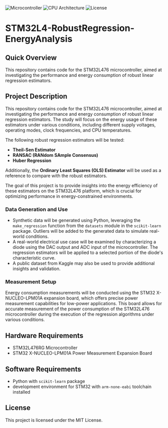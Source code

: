 ![Microcontroller](https://img.shields.io/badge/Microcontroller-STM32L476RG-03234B?logo=stmicroelectronics)
![CPU Architecture](https://img.shields.io/badge/CPU_Architecture-ARM-0091BD?logo=arm)
![License](https://img.shields.io/badge/License-MIT-yellow)

# STM32L4-RobustRegression-EnergyAnalysis

## Quick Overview
This repository contains code for the STM32L476 microcontroller, aimed at investigating the performance and energy consumption of robust linear regression estimators.

## Project Description

This repository contains code for the STM32L476 microcontroller, aimed at investigating the performance and energy consumption of robust linear regression estimators. The study will focus on the energy usage of these estimators under various conditions, including different supply voltages, operating modes, clock frequencies, and CPU temperatures.

The following robust regression estimators will be tested:

- **Theil-Sen Estimator**
- **RANSAC (RANdom SAmple Consensus)**
- **Huber Regression**

Additionally, the **Ordinary Least Squares (OLS) Estimator** will be used as a reference to compare with the robust estimators.

The goal of this project is to provide insights into the energy efficiency of these estimators on the STM32L476 platform, which is crucial for optimizing performance in energy-constrained environments.

### Data Generation and Use
- Synthetic data will be generated using Python, leveraging the `make_regression` function from the `datasets` module in the `scikit-learn` package. Outliers will be added to the generated data to simulate real-world conditions.
- A real-world electrical use case will be examined by characterizing a diode using the DAC output and ADC input of the microcontroller. The regression estimators will be applied to a selected portion of the diode's characteristic curve.
- A public dataset from Kaggle may also be used to provide additional insights and validation.

### Measurement Setup
Energy consumption measurements will be conducted using the STM32 X-NUCLEO-LPM01A expansion board, which offers precise power measurement capabilities for low-power applications. This board allows for accurate measurement of the power consumption of the STM32L476 microcontroller during the execution of the regression algorithms under various conditions.

## Hardware Requirements
- STM32L476RG Microcontroller
- STM32 X-NUCLEO-LPM01A Power Measurement Expansion Board

## Software Requirements
- Python with `scikit-learn` package
- development environment for STM32 with `arm-none-eabi` toolchain installed

## License
This project is licensed under the MIT License.

 
